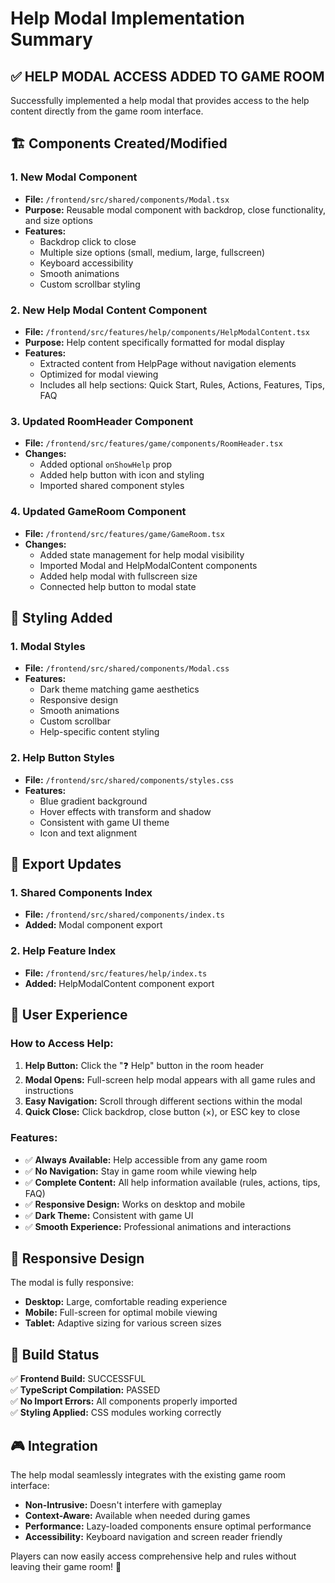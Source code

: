 # Help Modal Implementation Summary

## ✅ **HELP MODAL ACCESS ADDED TO GAME ROOM**

Successfully implemented a help modal that provides access to the help content directly from the game room interface.

## 🏗️ **Components Created/Modified**

### 1. **New Modal Component** 
- **File:** `/frontend/src/shared/components/Modal.tsx`
- **Purpose:** Reusable modal component with backdrop, close functionality, and size options
- **Features:**
  - Backdrop click to close
  - Multiple size options (small, medium, large, fullscreen)
  - Keyboard accessibility
  - Smooth animations
  - Custom scrollbar styling

### 2. **New Help Modal Content Component**
- **File:** `/frontend/src/features/help/components/HelpModalContent.tsx`
- **Purpose:** Help content specifically formatted for modal display
- **Features:**
  - Extracted content from HelpPage without navigation elements
  - Optimized for modal viewing
  - Includes all help sections: Quick Start, Rules, Actions, Features, Tips, FAQ

### 3. **Updated RoomHeader Component**
- **File:** `/frontend/src/features/game/components/RoomHeader.tsx` 
- **Changes:**
  - Added optional `onShowHelp` prop
  - Added help button with icon and styling
  - Imported shared component styles

### 4. **Updated GameRoom Component**
- **File:** `/frontend/src/features/game/GameRoom.tsx`
- **Changes:**
  - Added state management for help modal visibility
  - Imported Modal and HelpModalContent components
  - Added help modal with fullscreen size
  - Connected help button to modal state

## 🎨 **Styling Added**

### 1. **Modal Styles**
- **File:** `/frontend/src/shared/components/Modal.css`
- **Features:**
  - Dark theme matching game aesthetics
  - Responsive design
  - Smooth animations
  - Custom scrollbar
  - Help-specific content styling

### 2. **Help Button Styles**
- **File:** `/frontend/src/shared/components/styles.css`
- **Features:**
  - Blue gradient background
  - Hover effects with transform and shadow
  - Consistent with game UI theme
  - Icon and text alignment

## 🔧 **Export Updates**

### 1. **Shared Components Index**
- **File:** `/frontend/src/shared/components/index.ts`
- **Added:** Modal component export

### 2. **Help Feature Index**
- **File:** `/frontend/src/features/help/index.ts`
- **Added:** HelpModalContent component export

## 🎯 **User Experience**

### **How to Access Help:**
1. **Help Button:** Click the "❓ Help" button in the room header
2. **Modal Opens:** Full-screen help modal appears with all game rules and instructions
3. **Easy Navigation:** Scroll through different sections within the modal
4. **Quick Close:** Click backdrop, close button (×), or ESC key to close

### **Features:**
- ✅ **Always Available:** Help accessible from any game room
- ✅ **No Navigation:** Stay in game room while viewing help
- ✅ **Complete Content:** All help information available (rules, actions, tips, FAQ)
- ✅ **Responsive Design:** Works on desktop and mobile
- ✅ **Dark Theme:** Consistent with game UI
- ✅ **Smooth Experience:** Professional animations and interactions

## 📱 **Responsive Design**

The modal is fully responsive:
- **Desktop:** Large, comfortable reading experience
- **Mobile:** Full-screen for optimal mobile viewing
- **Tablet:** Adaptive sizing for various screen sizes

## 🧪 **Build Status**

✅ **Frontend Build:** SUCCESSFUL  
✅ **TypeScript Compilation:** PASSED  
✅ **No Import Errors:** All components properly imported  
✅ **Styling Applied:** CSS modules working correctly

## 🎮 **Integration**

The help modal seamlessly integrates with the existing game room interface:
- **Non-Intrusive:** Doesn't interfere with gameplay
- **Context-Aware:** Available when needed during games
- **Performance:** Lazy-loaded components ensure optimal performance
- **Accessibility:** Keyboard navigation and screen reader friendly

Players can now easily access comprehensive help and rules without leaving their game room! 🚀
